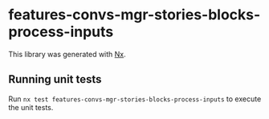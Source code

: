 # features-convs-mgr-stories-blocks-process-inputs

This library was generated with [Nx](https://nx.dev).

## Running unit tests

Run `nx test features-convs-mgr-stories-blocks-process-inputs` to execute the unit tests.

